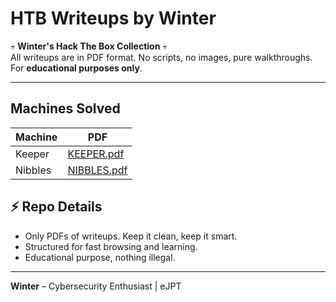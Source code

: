 # HTB Writeups by Winter

💀 **Winter's Hack The Box Collection** 💀  
All writeups are in PDF format. No scripts, no images, pure walkthroughs.  
For **educational purposes only**.

---

## Machines Solved

| Machine  | PDF |
|----------|-----|
| Keeper   | [KEEPER.pdf](PDFs/KEEPER.pdf) | ![Web](https://img.shields.io/badge/Skill-Web-red) ![Enum](https://img.shields.io/badge/Skill-Enumeration-blue) ![PrivEsc](https://img.shields.io/badge/Skill-PrivEsc-orange) |
| Nibbles  | [NIBBLES.pdf](PDFs/NIBBLES.pdf) | ![Scripting](https://img.shields.io/badge/Skill-Scripting-purple) ![Enum](https://img.shields.io/badge/Skill-Enumeration-blue) ![PrivEsc](https://img.shields.io/badge/Skill-PrivEsc-orange) |

## ⚡ Repo Details

- Only PDFs of writeups. Keep it clean, keep it smart.  
- Structured for fast browsing and learning.  
- Educational purpose, nothing illegal.  

---

**Winter** – Cybersecurity Enthusiast | eJPT 
